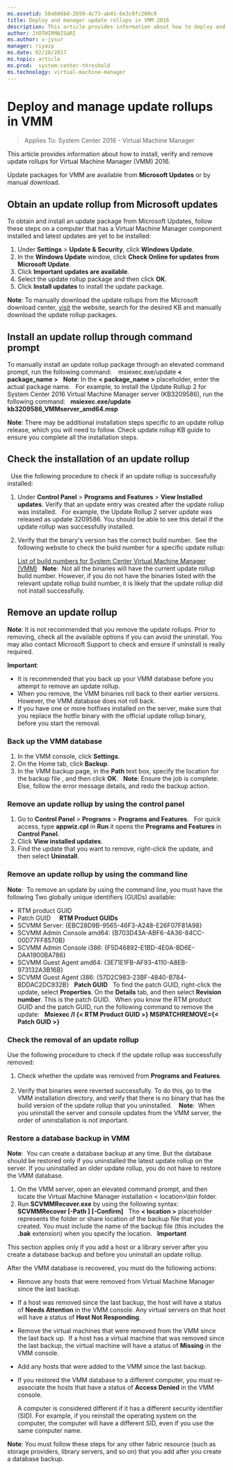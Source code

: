 ```yaml
---
ms.assetid: 58a686bd-2b59-4c73-ab41-6e3c8fc200c0
title: Deploy and manager update rollups in VMM 2016
description: This article provides information about how to deploy and manage the update rollups in System Center 2016 - VMM.
author: JYOTHIRMAISURI
ms.author: v-jysur
manager: riyazp
ms.date: 02/28/2017
ms.topic: article
ms.prod:  system-center-threshold
ms.technology: virtual-machine-manager
---
```


# Deploy and manage update rollups in VMM

>Applies To: System Center 2016 - Virtual Machine Manager

This article provides information about how to install, verify and remove update rollups for Virtual Machine Manager (VMM) 2016.

Update packages for VMM are available from **Microsoft Updates** or by manual download.

## Obtain an update rollup from Microsoft updates

To obtain and install an update package from Microsoft Updates, follow these steps on a computer that has a Virtual Machine Manager component installed and latest updates are yet to be installed:

1. Under **Settings** > **Update & Security**, click **Windows Update**.
2. In the **Windows Update** window, click **Check Online for updates from Microsoft Update**.
4. Click **Important updates are available**.
5. Select the update rollup package and then click **OK**.
6. Click **Install updates** to install the update package.

**Note**: To manually download the update rollups from the Microsoft download center, [visit](http://www.catalog.update.microsoft.com/Home.aspx) the website, search for the desired KB and manually download the update rollup packages.  

## Install an update rollup through command prompt
To manually install an update rollup package through an elevated command prompt, run the following command: 
 
msiexec.exe/update **< package_name >**
 
**Note**: In the **< package_name >** placeholder, enter the actual package name.
 
For example, to install the Update Rollup 2 for System Center 2016 Virtual Machine Manager server (KB3209586), run the following command:
 
**msiexec.exe/update kb3209586_VMMserver_amd64.msp**

**Note**: There may be additional installation steps specific to an update rollup release, which you will need to follow. Check update rollup KB guide to ensure you complete all the installation steps.
 
## Check the installation of an update rollup
 
Use the following procedure to check if an update rollup is successfully installed:
 
1. Under **Control Panel** > **Programs and Features** > **View Installed updates**. Verify that an update entry was created after the update rollup was installed.
 
    For example, the Update Rollup 2 server update was released as update 3209586. You should be able to see this detail if the update rollup was successfully installed.
 
2. Verify that the binary's version has the correct build number.  See the following website to check the build number for a specific update rollup:

    [List of build numbers for System Center Virtual Machine Manager (VMM)](https://social.technet.microsoft.com/wiki/contents/articles/15361.system-center-virtual-machine-manager-list-of-build-numbers.aspx)
 
**Note**:  Not all the binaries will have the current update rollup build number. However, if you do not have the binaries listed with the relevant update rollup build number, it is likely that the update rollup did not install successfully.

## Remove an update rollup
**Note**: It is not recommended that you remove the update rollups. Prior to removing, check all the available options if you can avoid the uninstall. You may also contact Microsoft Support to check and ensure if uninstall is really required.

**Important**: 
 
* It is recommended that you back up your VMM database before you attempt to remove an update rollup.
* When you remove, the VMM binaries roll back to their earlier versions. However, the VMM database does not roll back.
* If you have one or more hotfixes installed on the server, make sure that you replace the hotfix binary with the official update rollup binary, before you start the removal. 
 
### Back up the VMM database
1. In the VMM console, click **Settings**.
2. On the Home tab, click **Backup**.
3. In the VMM backup page, in the **Path** text box, specify the location for the backup file , and then click **OK**.
 
**Note**: Ensure the job is complete. Else, follow the error message details, and redo the backup action.  
 
### Remove an update rollup by using the control panel
1. Go to **Control Panel** > **Programs** > **Programs and Features**.  
For quick access, type **appwiz.cpl** in **Run** it opens the **Programs and Features** in **Control Panel**.
2. Click **View installed updates**.
3. Find the update that you want to remove, right-click the update, and then select **Uninstall**. 
 
### Remove an update rollup by using the command line
**Note**:  To remove an update by using the command line, you must have the following Two globally unique identifiers (GUIDs) available:
 
* RTM product GUID
* Patch GUID
 
 
**RTM Product GUIDs** 
 
* SCVMM Server: {EBC28D9B-9565-46F3-A248-E26F07F81A98}
* SCVMM Admin Console amd64: {B703D43A-ABF6-4A36-84CC-00D77FF8570B}
* SCVMM Admin Console i386: {F5D46892-E1BD-4E0A-BD6E-DAA1900BA786}
* SCVMM Guest Agent amd64: {3E71E1FB-AF93-4110-A8EB-973132A3B16B}
* SCVMM Guest Agent i386: {57D2C983-23BF-4840-B784-BDDAC2DC932B}
 
**Patch GUID**
 
To find the patch GUID, right-click the update, select **Properties**. On the **Details** tab, and then select **Revision number**. This is the patch GUID.
 
When you know the RTM product GUID and the patch GUID, run the following command to remove the update:
 
**Msiexec /I {< RTM Product GUID >} MSIPATCHREMOVE={< Patch GUID >}**
 
### Check the removal of an update rollup

Use the following procedure to check if the update rollup was successfully removed:
 
1. Check whether the update was removed from **Programs and Features**. 
 
2. Verify that binaries were reverted successfully. To do this, go to the VMM installation directory, and verify that there is no binary that has the build version of the update rollup that you uninstalled. 
 
**Note**:  When you uninstall the server and console updates from the VMM server, the order of uninstallation is not important.
 
### Restore a database backup in VMM 
**Note**:  You can create a database backup at any time. But the database should be restored only if you uninstalled the latest update rollup on the server. If you uninstalled an older update rollup, you do not have to restore the VMM database.

1. On the VMM server, open an elevated command prompt, and then locate the Virtual Machine Manager installation < location>\bin folder.
2. Run **SCVMMRecover.exe** by using the following syntax:
**SCVMMRecover [-Path <location>] [-Confirm]**
 
The **< location >** placeholder represents the folder or share location of the backup file that you created. You must include the name of the backup file (this includes the **.bak** extension) when you specify the location.
 
**Important**

This section applies only if you add a host or a library server after you create a database backup and before you uninstall an update rollup.

After the VMM database is recovered, you must do the following actions:
 
- Remove any hosts that were removed from Virtual Machine Manager since the last backup.
- If a host was removed since the last backup, the host will have a status of **Needs Attention** in the VMM console. Any virtual servers on that host will have a status of **Host Not Responding**.
- Remove the virtual machines that were removed from the VMM since the last back up. 
If a host has a virtual machine that was removed since the last backup, the virtual machine will have a status of **Missing** in the VMM console.
- Add any hosts that were added to the VMM since the last backup.
- If you restored the VMM database to a different computer, you must re-associate the hosts that have a status of **Access Denied** in the VMM console.

    A computer is considered different if it has a different security identifier (SID). For example, if you reinstall the operating system on the computer, the computer will have a different SID, even if you use the same computer name.

**Note**: You must follow these steps for any other fabric resource (such as storage providers, library servers, and so on) that you add after you create a database backup.
